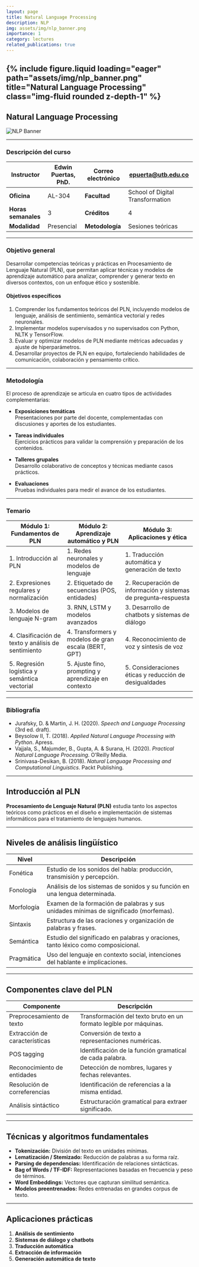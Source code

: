 ```yaml
---
layout: page
title: Natural Language Processing
description: NLP
img: assets/img/nlp_banner.png
importance: 1
category: lectures
related_publications: true
---
```


{% include figure.liquid loading="eager" path="assets/img/nlp_banner.png" title="Natural Language Processing" class="img-fluid rounded z-depth-1" %}
---

## Natural Language Processing

![NLP Banner](https://api.placeholder.com/1200/300)

---

### Descripción del curso

| **Instructor**           | Edwin Puertas, PhD.                           | **Correo electrónico**     | epuerta@utb.edu.co                       |
|--------------------------|-----------------------------------------------|----------------------------|------------------------------------------|
| **Oficina**              | AL-304                                        | **Facultad**               | School of Digital Transformation         |
| **Horas semanales**      | 3                                             | **Créditos**               | 4                                        |
| **Modalidad**            | Presencial                                    | **Metodología**            | Sesiones teóricas                        |

---

### Objetivo general

Desarrollar competencias teóricas y prácticas en Procesamiento de Lenguaje Natural (PLN), que permitan aplicar técnicas y modelos de aprendizaje automático para analizar, comprender y generar texto en diversos contextos, con un enfoque ético y sostenible.

#### Objetivos específicos

1. Comprender los fundamentos teóricos del PLN, incluyendo modelos de lenguaje, análisis de sentimiento, semántica vectorial y redes neuronales.  
2. Implementar modelos supervisados y no supervisados con Python, NLTK y TensorFlow.  
3. Evaluar y optimizar modelos de PLN mediante métricas adecuadas y ajuste de hiperparámetros.  
4. Desarrollar proyectos de PLN en equipo, fortaleciendo habilidades de comunicación, colaboración y pensamiento crítico.  

---

### Metodología

El proceso de aprendizaje se articula en cuatro tipos de actividades complementarias:

- **Exposiciones temáticas**  
  Presentaciones por parte del docente, complementadas con discusiones y aportes de los estudiantes.

- **Tareas individuales**  
  Ejercicios prácticos para validar la comprensión y preparación de los contenidos.

- **Talleres grupales**  
  Desarrollo colaborativo de conceptos y técnicas mediante casos prácticos.

- **Evaluaciones**  
  Pruebas individuales para medir el avance de los estudiantes.

---

### Temario

| **Módulo 1: Fundamentos de PLN**           | **Módulo 2: Aprendizaje automático y PLN**     | **Módulo 3: Aplicaciones y ética**                           |
|--------------------------------------------|-----------------------------------------------|--------------------------------------------------------------|
| 1. Introducción al PLN                     | 1. Redes neuronales y modelos de lenguaje     | 1. Traducción automática y generación de texto               |
| 2. Expresiones regulares y normalización   | 2. Etiquetado de secuencias (POS, entidades)  | 2. Recuperación de información y sistemas de pregunta–respuesta |
| 3. Modelos de lenguaje N-gram              | 3. RNN, LSTM y modelos avanzados              | 3. Desarrollo de chatbots y sistemas de diálogo              |
| 4. Clasificación de texto y análisis de sentimiento | 4. Transformers y modelos de gran escala (BERT, GPT) | 4. Reconocimiento de voz y síntesis de voz                   |
| 5. Regresión logística y semántica vectorial | 5. Ajuste fino, prompting y aprendizaje en contexto | 5. Consideraciones éticas y reducción de desigualdades      |

---

### Bibliografía

- Jurafsky, D. & Martin, J. H. (2020). *Speech and Language Processing* (3rd ed. draft).  
- Beysolow II, T. (2018). *Applied Natural Language Processing with Python*. Apress.  
- Vajjala, S., Majumder, B., Gupta, A. & Surana, H. (2020). *Practical Natural Language Processing*. O’Reilly Media.  
- Srinivasa-Desikan, B. (2018). *Natural Language Processing and Computational Linguistics*. Packt Publishing.

---

## Introducción al PLN

**Procesamiento de Lenguaje Natural (PLN)** estudia tanto los aspectos teóricos como prácticos en el diseño e implementación de sistemas informáticos para el tratamiento de lenguajes humanos.

---

## Niveles de análisis lingüístico

| Nivel       | Descripción                                                                         |
|-------------|-------------------------------------------------------------------------------------|
| Fonética    | Estudio de los sonidos del habla: producción, transmisión y percepción.             |
| Fonología   | Análisis de los sistemas de sonidos y su función en una lengua determinada.         |
| Morfología  | Examen de la formación de palabras y sus unidades mínimas de significado (morfemas).|
| Sintaxis    | Estructura de las oraciones y organización de palabras y frases.                    |
| Semántica   | Estudio del significado en palabras y oraciones, tanto léxico como composicional.   |
| Pragmática  | Uso del lenguaje en contexto social, intenciones del hablante e implicaciones.      |

---

## Componentes clave del PLN

| Componente                      | Descripción                                                   |
|---------------------------------|---------------------------------------------------------------|
| Preprocesamiento de texto       | Transformación del texto bruto en un formato legible por máquinas. |
| Extracción de características   | Conversión de texto a representaciones numéricas.             |
| POS tagging                     | Identificación de la función gramatical de cada palabra.      |
| Reconocimiento de entidades     | Detección de nombres, lugares y fechas relevantes.            |
| Resolución de correferencias    | Identificación de referencias a la misma entidad.             |
| Análisis sintáctico             | Estructuración gramatical para extraer significado.           |

---

## Técnicas y algoritmos fundamentales

- **Tokenización:** División del texto en unidades mínimas.  
- **Lematización / Stemizado:** Reducción de palabras a su forma raíz.  
- **Parsing de dependencias:** Identificación de relaciones sintácticas.  
- **Bag of Words / TF-IDF:** Representaciones basadas en frecuencia y peso de términos.  
- **Word Embeddings:** Vectores que capturan similitud semántica.  
- **Modelos preentrenados:** Redes entrenadas en grandes corpus de texto.  

---

## Aplicaciones prácticas

1. **Análisis de sentimiento**  
2. **Sistemas de diálogo y chatbots**  
3. **Traducción automática**  
4. **Extracción de información**  
5. **Generación automática de texto**  
